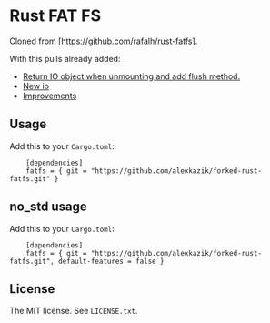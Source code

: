Rust FAT FS
===========

Cloned from [https://github.com/rafalh/rust-fatfs].

With this pulls already added:

- [Return IO object when unmounting and add flush method.](https://github.com/rafalh/rust-fatfs/pull/78)
- [New io](https://github.com/rafalh/rust-fatfs/pull/98)
- [Improvements](https://github.com/rafalh/rust-fatfs/pull/107)

Usage
-----

Add this to your `Cargo.toml`:

```
    [dependencies]
    fatfs = { git = "https://github.com/alexkazik/forked-rust-fatfs.git" }
```

no_std usage
------------

Add this to your `Cargo.toml`:

```
    [dependencies]
    fatfs = { git = "https://github.com/alexkazik/forked-rust-fatfs.git", default-features = false }
```

License
-------
The MIT license. See `LICENSE.txt`.

